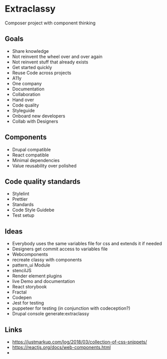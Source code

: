 # Extraclassy

Composer project with component thinking

##  Goals
* Share knowledge
* Not reinvent the wheel over and over again
* Not reinvent stuff that already exists
* Get started quickly 
* Reuse Code across projects
* A11y
* One company
* Documentation
* Collaboration
* Hand over
* Code quality
* Styleguide
* Onboard new developers
* Collab with Designers

##  Components
* Drupal compatible
* React compatible
* Minimal dependencies
* Value reusability over polished

##  Code quality standards
* Stylelint
* Prettier
* Standards
* Code Style Guidebe
* Test setup


## Ideas
* Everybody uses the same variables file for css and extends it if needed
* Designers get commit access to variables file
* Webcomponents
* recreate classy with components
* pattern_ui Module 
* stencilJS
* Render element plugins
* live Demo and documentation
* React storybook
* Fractal
* Codepen
* Jest for testing
* puppeteer for testing (in conjunction with codeception?)
* Drupal console generate:extraclassy

## Links
* https://justmarkup.com/log/2018/03/collection-of-css-snippets/
* https://reactjs.org/docs/web-components.html
* 
